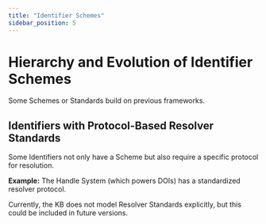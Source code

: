 ```yaml
---
title: "Identifier Schemes"
sidebar_position: 5
---
```

# Hierarchy and Evolution of Identifier Schemes

Some Schemes or Standards build on previous frameworks.

## Identifiers with Protocol-Based Resolver Standards

Some Identifiers not only have a Scheme but also require a specific protocol for resolution.

**Example:** The Handle System (which powers DOIs) has a standardized resolver protocol.

Currently, the KB does not model Resolver Standards explicitly, but this could be included in future versions.
